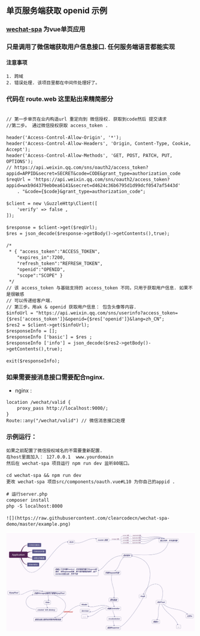 ## 单页服务端获取 openid 示例

### [wechat-spa](https://github.com/clearcodecn/wechat-spa-demo/wechat-spa) 为vue单页应用 
### 只是调用了微信端获取用户信息接口. 任何服务端语言都能实现

#### 注意事项
``` 
1. 跨域
2. 错误处理. 该项目里都在中间件处理好了。
```

### 代码在 route.web 这里贴出来精简部分 
``` 

// 第一步单页在业内构造url 重定向到 微信授权. 获取到code然后 提交请求 
//第二步。 通过微信授权获取 access_token .

header('Access-Control-Allow-Origin', '*');
header('Access-Control-Allow-Headers', 'Origin, Content-Type, Cookie, Accept');
header('Access-Control-Allow-Methods', 'GET, POST, PATCH, PUT, OPTIONS');
// https://api.weixin.qq.com/sns/oauth2/access_token?appid=APPID&secret=SECRET&code=CODE&grant_type=authorization_code
$reqUrl = 'https://api.weixin.qq.com/sns/oauth2/access_token?appid=wxb9d4379eb0ea6141&secret=d4624c36b6795d1d99dcf0547af5443d'
    . "&code={$code}&grant_type=authorization_code";

$client = new \GuzzleHttp\Client([
    'verify' => false ,
]);

$response = $client->get($reqUrl);
$res = json_decode($response->getBody()->getContents(),true);

/*
 * { "access_token":"ACCESS_TOKEN",
    "expires_in":7200,
    "refresh_token":"REFRESH_TOKEN",
    "openid":"OPENID",
    "scope":"SCOPE" }
 */
// 该 access_token 与基础支持的 access_token 不同，只用于获取用户信息. 如果不是很敏感
// 可以传递给客户端.
// 第三步。用ak & openid 获取用户信息： 包含头像等内容.
$infoUrl = "https://api.weixin.qq.com/sns/userinfo?access_token={$res['access_token']}&openid={$res['openid']}&lang=zh_CN";
$res2 = $client->get($infoUrl);
$responseInfo = [];
$responseInfo ['basic'] = $res ;
$responseInfo ['info'] = json_decode($res2->getBody()->getContents(),true);

exit($responseInfo);
```

### 如果需要接消息接口需要配合nginx. 

- nginx : 
``` 
location /wechat/valid {
    proxy_pass http://localhost:9000/; 
}
Route::any("/wechat/valid") // 微信消息接口处理

```


### 示例运行： 
``` 
如果之前配置了微信授权域名的不需要重新配置. 
在host里面加入： 127.0.0.1  www.yourdomain 
然后在 wechat-spa 项目运行 npm run dev 监听80端口。

cd wechat-spa && npm run dev 
更改 wechat-spa 项目src/components/oauth.vue#L10 为你自己的appid . 

# 运行server.php 
composer install 
php -S localhost:8000 

![](https://raw.githubusercontent.com/clearcodecn/wechat-spa-demo/master/example.png)
```
![image](https://github.com/rookiejin/swoole/raw/master/images/app.png)
